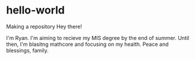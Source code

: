 # hello-world
Making a repository
Hey there!

I'm Ryan. I'm aiming to recieve my MIS degree by the end of summer. Until then, I'm blasitng mathcore and focusing on my health.
Peace and blessings, family.
